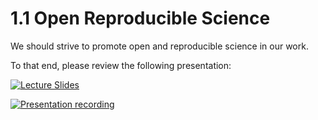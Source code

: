 # 1.1 Open Reproducible Science

We should strive to promote open and reproducible science in our work.

To that end, please review the following presentation:

[![Lecture Slides](../img/Open-Science.svg)](https://docs.google.com/presentation/d/1SCrx65-Q_CB8JRMN81Uk-QniPvPE-wozRD7YDDQEapc/edit?usp=sharing)

[![Presentation recording](https://img.youtube.com/vi/WeZ2vJxBuTg/maxresdefault.jpg)](https://www.youtube.com/watch?v=WeZ2vJxBuTg)